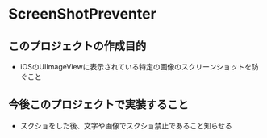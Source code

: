 # ScreenShotPreventer

## このプロジェクトの作成目的
- iOSのUIImageViewに表示されている特定の画像のスクリーンショットを防ぐこと

## 今後このプロジェクトで実装すること
- スクショをした後、文字や画像でスクショ禁止であること知らせる
